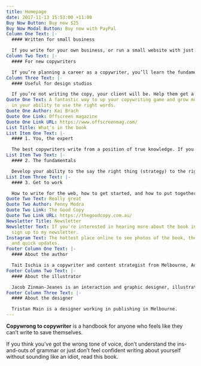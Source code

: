 ```yaml
---
title: Homepage
date: 2017-11-13 15:53:00 +11:00
Buy Now Button: Buy now $25
Buy Now Modal Button: Buy now with PayPal
Column One Text: |-
  #### Written for small business

  If you write for your own business, or run a small website with just a few pages, you’ll learn the fundamentals to write your own copy.
Column Two Text: |-
  #### For new copywriters

  If you’re planning a career as a copywriter, you’ll learn the fundamentals by reading this book. A strong overview will increase your knowledge, skill and confidence.
Column Three Text: |-
  #### Useful for design studios

  If you’re not writing the copy, your client will be. Help them get a head start by giving your clients a strong introduction to copywriting.
Quote One Text: A fantastic way to up your copywriting game and grow more confident
  in your ability to use the right words.
Quote One Author: Kai Brach
Quote One Link: Offscreen magazine
Quote One Link URL: https://www.offscreenmag.com/
List Title: What’s in the book
List Item One Text: |-
  #### 1. You, the expert

  The best copywriters write from a position of true knowledge. If you’re a business owner, you’re your own best copywriter.
List Item Two Text: |-
  #### 2. The fundamentals

  Develop your ability to the say the right thing (strategy) to the right people (audience) in the right way (grammar).
List Item Three Text: |-
  #### 3. Get to work

  How to write for the web, how to get started, and how to put together a brief.
Quote Two Text: Really great
Quote Two Author: Penny Modra
Quote Two Link: The Good Copy
Quote Two Link URL: https://thegoodcopy.com.au/
Newsletter Title: Newsletter
Newsletter Text: If you're interested in hearing more about the book in the future,
  sign up to my newsletter.
Instagram Text: The hottest place online to see photos of the book, the colour pink
  and quick updates.
Footer Column One Text: |-
  #### About the author

  Tait Ischia is a copywriter and content strategist from Melbourne, Australia. I’ve been writing copy since 2007.
Footer Column Two Text: |-
  #### About the illustrator

  Jacob Zinman-Jeanes is an interaction and graphic designer, illustrator and musician currently living in Melbourne, Australia.
Footer Column Three Text: |-
  #### About the designer

  Tristan Main is a designer working in publishing in Melbourne.
---
```


**Copywrong to copywriter** is a handbook for anyone who feels like they can’t write to save themselves.

If you think you’ve got the wrong tone of voice, don’t understand the ins-and-outs of grammar or just don’t feel confident writing about yourself without sounding like an idiot, read this book.